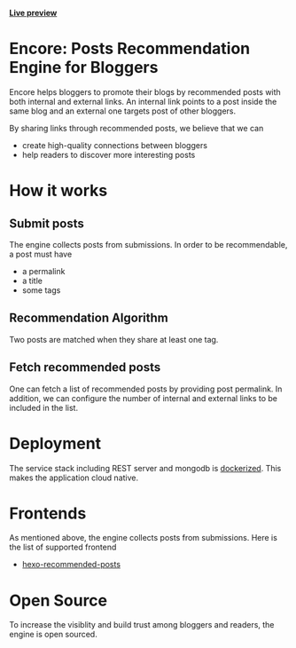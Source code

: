 **[Live preview](https://hui-wang.info)**

# Encore: Posts Recommendation Engine for Bloggers
Encore helps bloggers to promote their blogs by recommended posts with both internal and external links.
An internal link points to a post inside the same blog and an external one targets post of other bloggers.

By sharing links through recommended posts, we believe that we can
- create high-quality connections between bloggers
- help readers to discover more interesting posts

# How it works

## Submit posts
The engine collects posts from submissions. In order to be recommendable, a post must have
- a permalink
- a title
- some tags

## Recommendation Algorithm
Two posts are matched when they share at least one tag.

## Fetch recommended posts
One can fetch a list of recommended posts by providing post permalink. In addition, we can configure the number of internal and external links to be included in the list.

# Deployment
The service stack including REST server and mongodb is [dockerized](https://github.com/huiwang/encore/blob/master/bin/docker-compose.yml). This makes the application cloud native.

# Frontends
As mentioned above, the engine collects posts from submissions. Here is the list of supported frontend
- [hexo-recommended-posts](https://github.com/huiwang/hexo-recommended-posts)

# Open Source
To increase the visiblity and build trust among bloggers and readers, the engine is open sourced.
